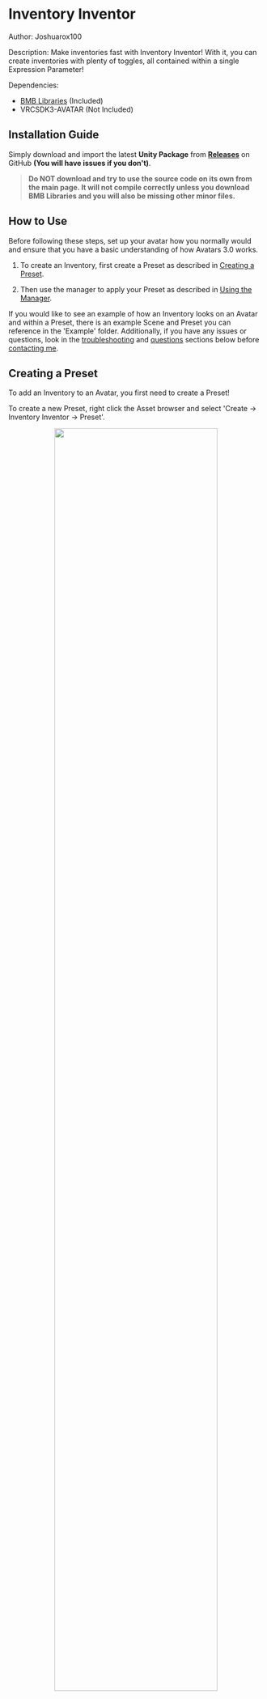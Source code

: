 # Inventory Inventor
Author: Joshuarox100

Description: Make inventories fast with Inventory Inventor! With it, you can create inventories with plenty of toggles, all contained within a single Expression Parameter!

Dependencies: 
- [BMB Libraries](https://github.com/Joshuarox100/BMB-Libraries) (Included)
- VRCSDK3-AVATAR (Not Included)

## Installation Guide
Simply download and import the latest **Unity Package** from [**Releases**](https://github.com/Joshuarox100/VRC-Inventory-Inventor/releases) on GitHub **(You will have issues if you don't)**.
> **Do NOT download and try to use the source code on its own from the main page. It will not compile correctly unless you download BMB Libraries and you will also be missing other minor files.**

## How to Use
Before following these steps, set up your avatar how you normally would and ensure that you have a basic understanding of how Avatars 3.0 works.

1) To create an Inventory, first create a Preset as described in [Creating a Preset](#creating-a-preset).

2) Then use the manager to apply your Preset as described in [Using the Manager](#using-the-manager).

If you would like to see an example of how an Inventory looks on an Avatar and within a Preset, there is an example Scene and Preset you can reference in the 'Example' folder. Additionally, if you have any issues or questions, look in the [troubleshooting](#troubleshooting) and [questions](#common-questions) sections below before [contacting me](#contacting-me).

## Creating a Preset
To add an Inventory to an Avatar, you first need to create a Preset!

To create a new Preset, right click the Asset browser and select 'Create -> Inventory Inventor -> Preset'.

<p align="center">
  <img width="80%" height="80%" src="Images/Preset/Create.png">
</p>

After you name the newly created Preset, you should see something similar to the below image.

<p align="center">
  <img width="80%" height="80%" src="Images/Preset/Default.png">
</p>

From here, it gets a lot more open ended. If you would like to jump to a particular topic, use the below links.

1. [Pages](#pages)
2. [Items](#items)
3. [Groups](#groups)
4. [Hints](#hints)

### Pages
<p align="center">
  <img width="80%" height="80%" src="Images/Preset/Pages/Overview.png">
</p>

Pages are a Preset's equivalent of a Submenu (quite literally). All Pages can be given a custom name and icon. These will be used in the Expressions Menus for any controls that direct to other pages within the Preset.

If two Pages are given the same name, the most recently modified Page will be given an extension depending on its instance. For example: "Name", "Name 0", & "Name" would become "Name", "Name 0", & "Name 1" and so on.

#### Default
The first Page in the list will always become the Default. The Default Page functions exactly the same as a regular Page, except that it will always be the Menu that the Inventory initially starts in when added to the Avatar. If a Menu is provided in the manager when applying the Preset, this is the Page that will be added to it as a Submenu using the Page's name and icon. The Default Page will always be represented with the word 'Default' to the right of its name.

#### Regular
Every other Page aside from the first will be a regular Page. Regular Pages can contain up to 8 different [Items](#items) used for toggling objects, accessing other Pages, or for accessing external Menus.

### Items
<p align="center">
  <img width="80%" height="80%" src="Images/Preset/Items/Overview.png">
</p>

An Item represents a control contained within a [Page](#pages). An Item can be one of three types: a Toggle, a Page, or a Submenu. Each type of Item functions differently.

#### Toggle
<p align="center">
  <img width="80%" height="80%" src="Images/Preset/Items/Toggle.png">
</p>

Toggles can be used to toggle between two Animations and can be configured in several different ways. Toggles can also use [Groups](#groups) for affecting other Toggles simultaneously. The function of each setting is listed below.

| Setting | Description |
| :----: | ------ |
| Name | The name that the Item's control will use in the Expressions Menu. |
| Icon | The icon that the Item's control will use in the Expressions Menu. |
| Start | The starting state of the Toggle.<br>The corresponding Animation will play by default when the Avatar is loaded or reset. |
| Enable | The Animation to play when the Toggle is activated. |
| Disable | The Animation to play when the Toggle is deactivated. |
| Sync | How the Toggle is synced with others.<br>**Off**: Local only; remote clients will only see the default state of the Toggle.<br>**Manual**: Syncs when triggered; late-joiners will see the default state until the Toggle is reused.<br>**Auto**: Always synced; any Toggles marked Auto will be synced while the Inventory is left idle. |

#### Page
<p align="center">
  <img width="80%" height="80%" src="Images/Preset/Items/Page.png">
</p>

Page Items can be used to access any other [Pages](#pages) in the Preset (excluding the one it's contained within). An Item using this type will automatically use both the name and icon of the [Page](#pages) it directs to.

#### Submenu
<p align="center">
  <img width="80%" height="80%" src="Images/Preset/Items/Submenu.png">
</p>

Submenu Items are used to access any Expressions Menus that are not a part of the Preset. The name and icon given to a Submenu Item will be used for the Submenu control within the [Page's](#pages) Expressions Menu.

### Groups
<p align="center">
  <img width="80%" height="80%" src="Images/Preset/Groups/Overview.png">
</p>

Groups are used for toggling multiple objects at once. Each Group can have as many members as there are Toggles in the Preset. Groups can only be used with Toggles, and each Toggle can trigger a different Group depending on if it is being enabled or disabled.

Every member contained within a Group can be either enabled or disabled upon the Group being activated. Only the Group on the toggled [Item](#items) will be triggered, any other Groups within its members will be ignored.

### Hints
Here are some things you should keep in mind as you create your Preset.

1. The Animations you use for Toggles must be usable in the FX layer. If they're not compatible, you will receive an error when applying the Preset to an Avatar.

2. Any Pages that exist in the Preset but don't have a way to be accessed will still be created when the Preset is applied to an Avatar. You can then take the Menus for these Pages and put them elsewhere on your Avatar if you wish.

3. If you want to trigger something else with a Toggle that isn't part of the Preset, you can have an empty Toggle and use its layer's values elsewhere.

4. Because the Inventory only uses a single Integer for syncing, you need to be mindful of how much data you're using. If your Preset exceeds the data cap (256), you won't be able to apply it to an Avatar. The way that data is used can be seen below.
	- One value will always be used for when the system is idle regardless of any Toggles that may exist (1).
	- Toggles with syncing set to Off will always use at least one value and another one for each Group it uses (1 - 3).
	- Toggles with syncing set to Manual will always use three values no matter what (3).
	- Toggles with syncing set to Auto will always use at least three values and another one for each Group it uses (3 - 5).

## Using the Manager
The manager is used for both applying Presets and removing existing Inventories on an Avatar. It can be accessed under 'Tools -> Avatars 3.0 -> Inventory Inventor -> Manage Inventory'.

<p align="center">
  <img width="80%" height="80%" src="Images/Manager/Location.png">
</p>

You can choose which of these operations you wish to perform by selecting it on the toolbar. The settings you're able to configure vary depending on the operation you've chosen.

### Create
<p align="center">
  <img width="80%" height="80%" src="Images/Manager/Create.png">
</p>

The 'Create' menu is used for creating an Inventory from a given Preset and applying it to an Avatar. If an Inventory already exists on the Avatar when a Preset is being applied, it will be replaced (excluding any parameters).

| Setting | Description |
| :----: | ------ |
| Active Avatar | The Avatar you want to manage an Inventory for. |
| Expressions Menu | The Expressions Menu you want to access the Inventory from. Leave this empty if you don't want any Menus to be affected.<br>(Will be added as a Submenu.) |
| Animator Controller | The Animator Controller to modify.<br>(If left empty, a new Animator Controller will be created and used.) |
| Preset | The Preset you want to apply to the Avatar. |
| Refresh Rate | How long each synced toggle is given to synchronize with late joiners (seconds per item). |
| Destination | The folder where generated files will be saved to. |
| Overwrite All | Automatically overwrite existing files if needed. |

### Remove
<p align="center">
  <img width="80%" height="80%" src="Images/Manager/Remove.png">
</p>

The 'Remove' menu is used for removing an existing Inventory from a provided Animator Controller.
>This will **NOT** remove or delete any Menus or Expression Parameters from an Avatar.

Any layers or parameters that will be removed from the provided Controller during the operation will be shown under 'Will Be Removed'.

| Setting | Description |
| :----: | ------ |
| Active Avatar | The Avatar you want to manage an Inventory for. |
| Animator Controller | The Animator Controller to modify. |
| Remove Parameters | Remove all parameters involved with the Inventory<br>(If you have other parameters named "Inventory ###", they will also be removed). |

## Common Questions
**Can I have multiple Inventories on a single avatar?**
>Not at the moment. I don't really plan or see the need for this feature, but if I see demand for it I will supply.

**Can I use the Inventory with other layers beside FX?**
>Although it isn't natively supported or done automatically, if you copy some layers around and use some empty Toggles as placeholders you can make it work.

**Can this tool cause unrepairable damage to my Animator Controllers?**
>As far as I am aware, no. Before any files are modified, their raw data is stored and used to revert all affected files entirely if an error happens to occur.

## Troubleshooting
**My Inventory isn't syncing correctly to people joining late.**
>Your Refresh Rate may be too fast for the network to handle. Try reapplying your Preset using a slower time.

**VRChat has started crashing when switching away from an Avatar that has an Inventory on it!**
>This was due to an odd bug with v1.0.0 that I hadn't noticed during development. To fix it, make sure you are using version v1.0.1 or higher and reapply your preset.

**"An exception occured!"**
>If this happens, ensure you have a clean install of Inventory Inventor, and if the problem persists, [let me know](#contacting-me)!

## Contacting Me
If you still have some questions or recommendations you'd like to throw my way, you can ask me on Discord (Joshuarox100#5024) or leave a suggestion or issue on the [GitHub](https://github.com/Joshuarox100/VRC-Inventory-Inventor/issues) page.
